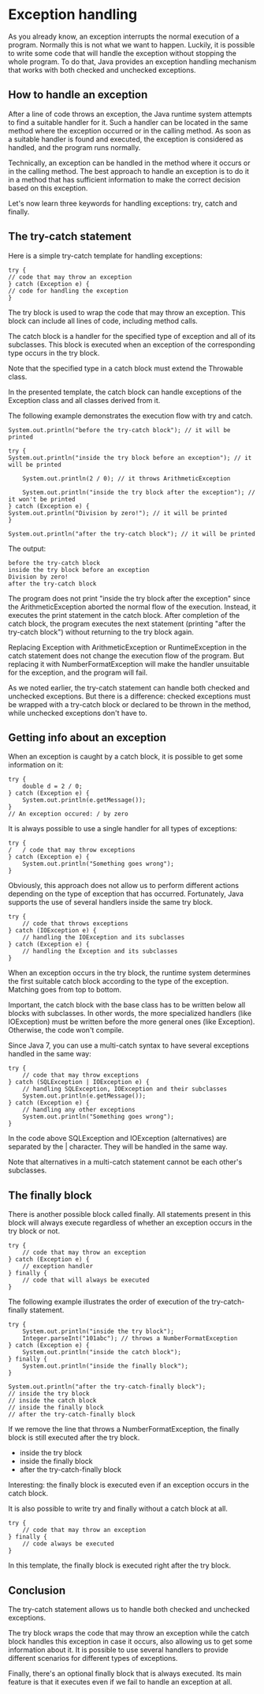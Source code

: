 # Exception handling

As you already know, an exception interrupts the normal execution of a program. Normally this is not
what we want to happen. Luckily, it is possible to write some code that will handle the exception
without stopping the whole program. To do that, Java provides an exception handling mechanism that 
works with both checked and unchecked exceptions.

## How to handle an exception
After a line of code throws an exception, the Java runtime system attempts to find a suitable handler 
for it. Such a handler can be located in the same method where the exception occurred or in the 
calling method. As soon as a suitable handler is found and executed, the exception is considered as 
handled, and the program runs normally.

Technically, an exception can be handled in the method where it occurs or in the calling method.
The best approach to handle an exception is to do it in a method that has sufficient information 
to make the correct decision based on this exception.

Let's now learn three keywords for handling exceptions: try, catch and finally.

## The try-catch statement
Here is a simple try-catch template for handling exceptions:
```
try {
// code that may throw an exception
} catch (Exception e) {
// code for handling the exception
}
```
The try block is used to wrap the code that may throw an exception. This block can include all lines 
of code, including method calls.

The catch block is a handler for the specified type of exception and all of its subclasses. This
block is executed when an exception of the corresponding type occurs in the try block.

Note that the specified type in a catch block must extend the Throwable class.

In the presented template, the catch block can handle exceptions of the Exception class and all 
classes derived from it.

The following example demonstrates the execution flow with try and catch.
```
System.out.println("before the try-catch block"); // it will be printed

try {
System.out.println("inside the try block before an exception"); // it will be printed

    System.out.println(2 / 0); // it throws ArithmeticException

    System.out.println("inside the try block after the exception"); // it won't be printed
} catch (Exception e) {
System.out.println("Division by zero!"); // it will be printed
}

System.out.println("after the try-catch block"); // it will be printed
```
The output:
```
before the try-catch block
inside the try block before an exception
Division by zero!
after the try-catch block
```
The program does not print "inside the try block after the exception" since the ArithmeticException 
aborted the normal flow of the execution. Instead, it executes the print statement in the catch block.
After completion of the catch block, the program executes the next statement (printing "after the 
try-catch block") without returning to the try block again.

Replacing Exception with ArithmeticException or RuntimeException in the catch statement does not 
change the execution flow of the program. But replacing it with NumberFormatException will make the
handler unsuitable for the exception, and the program will fail.

As we noted earlier, the try-catch statement can handle both checked and unchecked exceptions. But 
there is a difference: checked exceptions must be wrapped with a try-catch block or declared to be 
thrown in the method, while unchecked exceptions don't have to.

## Getting info about an exception
When an exception is caught by a catch block, it is possible to get some information on it:
```
try {
    double d = 2 / 0;
} catch (Exception e) {
    System.out.println(e.getMessage());
}
// An exception occured: / by zero
```
It is always possible to use a single handler for all types of exceptions:
```
try {
/   / code that may throw exceptions
} catch (Exception e) {
    System.out.println("Something goes wrong");
}
```
Obviously, this approach does not allow us to perform different actions depending on the type of 
exception that has occurred. Fortunately, Java supports the use of several handlers inside the same 
try block.
```
try {
    // code that throws exceptions
} catch (IOException e) {
    // handling the IOException and its subclasses    
} catch (Exception e) {
    // handling the Exception and its subclasses
}
```
When an exception occurs in the try block, the runtime system determines the first suitable catch 
block according to the type of the exception. Matching goes from top to bottom.

Important, the catch block with the base class has to be written below all blocks with subclasses.
In other words, the more specialized handlers (like IOException) must be written before the more 
general ones (like Exception). Otherwise, the code won't compile.

Since Java 7, you can use a multi-catch syntax to have several exceptions handled in the same way:
```
try {
    // code that may throw exceptions
} catch (SQLException | IOException e) {
    // handling SQLException, IOException and their subclasses
    System.out.println(e.getMessage());
} catch (Exception e) {
    // handling any other exceptions
    System.out.println("Something goes wrong");
}
```
In the code above SQLException and IOException (alternatives) are separated by the | character. 
They will be handled in the same way.

Note that alternatives in a multi-catch statement cannot be each other's subclasses.

## The finally block
There is another possible block called finally. All statements present in this block will always 
execute regardless of whether an exception occurs in the try block or not.
```
try {
    // code that may throw an exception
} catch (Exception e) {
    // exception handler
} finally {
    // code that will always be executed
}
```
The following example illustrates the order of execution of the try-catch-finally statement.
```
try {
    System.out.println("inside the try block");
    Integer.parseInt("101abc"); // throws a NumberFormatException
} catch (Exception e) {
    System.out.println("inside the catch block");
} finally {
    System.out.println("inside the finally block");
}

System.out.println("after the try-catch-finally block");
// inside the try block
// inside the catch block
// inside the finally block
// after the try-catch-finally block
```
If we remove the line that throws a NumberFormatException, the finally block is still executed after
the try block.

- inside the try block
- inside the finally block
- after the try-catch-finally block

Interesting: the finally block is executed even if an exception occurs in the catch block.

It is also possible to write try and finally without a catch block at all.
```
try {
    // code that may throw an exception
} finally {   
    // code always be executed
}
```
In this template, the finally block is executed right after the try block.

## Conclusion
The try-catch statement allows us to handle both checked and unchecked exceptions.

The try block wraps the code that may throw an exception while the catch block handles this
exception in case it occurs, also allowing us to get some information about it. It is possible to
use several handlers to provide different scenarios for different types of exceptions.

Finally, there's an optional finally block that is always executed. Its main feature is that it 
executes even if we fail to handle an exception at all.

